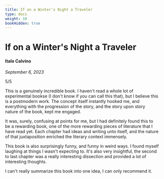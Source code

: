 ```yaml
---
title: If on a Winter's Night a Traveler
type: docs
weight: 10
bookHidden: true
---
```


# If on a Winter's Night a Traveler 

#### Italo Calvino

*September 6, 2023*  

5/5  

This is a genuinely incredible book. I haven't read a whole lot of experimental bookse (I don't 
know if you can call this that), but I believe this is a postmodern work. The concept itself 
instantly hooked me, and everything with the progression of the story, and the story upon story 
nature of the book, kept me engaged.  

It was, surely, confusing at points for me, but I had definitely found this to be a rewarding 
book, one of the more rewarding pieces of literature that I have read yet. Each chapter had 
ideas and writing unto itself, and the nature of that juxtaposition enriched the literary 
context immensely.  

This book is also surprisingly funny, and funny in weird ways. I found myself laughing at 
things I wasn't expecting to. It's also very insightful, the second to last chapter was a 
really interesting dissection and provided a lot of interesting thoughts.  

I can't really summarize this book into one idea, I can only recommend it.  